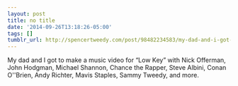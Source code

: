 ```yaml
---
layout: post
title: no title
date: '2014-09-26T13:18:26-05:00'
tags: []
tumblr_url: http://spencertweedy.com/post/98482234583/my-dad-and-i-got-to-make-a-music-video-for-low
---
```

My dad and I got to make a music video for “Low Key” with Nick Offerman, John Hodgman, Michael Shannon, Chance the Rapper, Steve Albini, Conan O''Brien, Andy Richter, Mavis Staples, Sammy Tweedy, and more.
